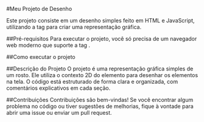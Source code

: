 #Meu Projeto de Desenho

Este projeto consiste em um desenho simples feito em HTML e JavaScript, utilizando a tag <canvas> para criar uma representação gráfica.

##Pré-requisitos
Para executar o projeto, você só precisa de um navegador web moderno que suporte a tag <canvas>.

##Como executar o projeto

##Descrição do Projeto
O projeto é uma representação gráfica simples de um rosto. Ele utiliza o contexto 2D do elemento <canvas> para desenhar os elementos na tela. O código está estruturado de forma clara e organizada, com comentários explicativos em cada seção.

##Contribuições
Contribuições são bem-vindas! Se você encontrar algum problema no código ou tiver sugestões de melhorias, fique à vontade para abrir uma issue ou enviar um pull request.
